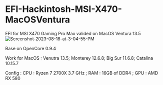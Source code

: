 # EFI-Hackintosh-MSI-X470-MacOSVentura

EFI for MSI X470 Gaming Pro Max valided on MacOS Ventura 13.5![Screenshot-2023-08-18-at-3-04-55-PM](https://i.ibb.co/P5dN0j5/Screenshot-2023-08-18-at-3-04-55-PM.png)

Base on OpenCore 0.9.4

Work for MacOS : Venutra 13.5; Monterey 12.6.8; Big Sur 11.6.8; Catalina 10.15.7

Config : CPU : Ryzen 7 2700X 3.7 GHz ; RAM : 16GB of DDR4 ; GPU : AMD RX 580
